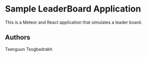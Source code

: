 # Sample LeaderBoard Application

This is a Meteor and React application that simulates a leader board.

## Authors

Tsenguun Tsogbadrakh